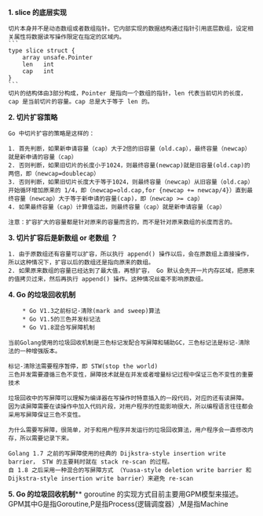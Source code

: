 **1. slice 的底层实现**

	切片本身并不是动态数组或者数组指针。它内部实现的数据结构通过指针引用底层数组，设定相关属性将数据读写操作限定在指定的区域内。
	```
	type slice struct {
		array unsafe.Pointer
		len   int
		cap   int
	}
	```
	切片的结构体由3部分构成，Pointer 是指向一个数组的指针，len 代表当前切片的长度，cap 是当前切片的容量。cap 总是大于等于 len 的。

**2. 切片扩容策略**

	Go 中切片扩容的策略是这样的：

	1. 首先判断，如果新申请容量（cap）大于2倍的旧容量（old.cap），最终容量（newcap）就是新申请的容量（cap）
	2. 否则判断，如果旧切片的长度小于1024，则最终容量(newcap)就是旧容量(old.cap)的两倍，即（newcap=doublecap）
	3. 否则判断，如果旧切片长度大于等于1024，则最终容量（newcap）从旧容量（old.cap）开始循环增加原来的 1/4，即（newcap=old.cap,for {newcap += newcap/4}）直到最终容量（newcap）大于等于新申请的容量(cap)，即（newcap >= cap）
	4. 如果最终容量（cap）计算值溢出，则最终容量（cap）就是新申请容量（cap）

	注意：扩容扩大的容量都是针对原来的容量而言的，而不是针对原来数组的长度而言的。

**3. 切片扩容后是新数组 or 老数组 ？**

	1. 由于原数组还有容量可以扩容，所以执行 append() 操作以后，会在原数组上直接操作，所以这种情况下，扩容以后的数组还是指向原来的数组。
	2. 如果原来数组的容量已经达到了最大值，再想扩容， Go 默认会先开一片内存区域，把原来的值拷贝过来，然后再执行 append() 操作。这种情况丝毫不影响原数组。

**4. Go 的垃圾回收机制**

		* Go V1.3之前标记-清除(mark and sweep)算法
		* Go V1.5的三色并发标记法
		* Go V1.8混合写屏障机制

    当前Golang使用的垃圾回收机制是三色标记发配合写屏障和辅助GC，三色标记法是标记-清除法的一种增强版本。

	标记-清除法需要程序暂停，即 STW(stop the world)
	三色并发需要遵循三色不变性，屏障技术就是在并发或者增量标记过程中保证三色不变性的重要技术

	垃圾回收中的写屏障可以理解为编译器在写操作时特意插入的一段代码，对应的还有读屏障。
	因为读屏障需要在读操作中加入代码片段，对用户程序的性能影响很大，所以编程语言往往都会采用写屏障保证三色不变性。

	为什么需要写屏障，很简单，对于和用户程序并发运行的垃圾回收算法，用户程序会一直修改内存，所以需要记录下来。

	Golang 1.7 之前的写屏障使用的经典的 Dijkstra-style insertion write barrier， STW 的主要耗时就在 stack re-scan 的过程。
	自 1.8 之后采用一种混合的写屏障方式 （Yuasa-style deletion write barrier 和 Dijkstra-style insertion write barrier）来避免 re-scan

**5. Go 的垃圾回收机制****
	goroutine 的实现方式目前主要用GPM模型来描述。
	GPM其中G是指Goroutine,P是指Process(逻辑调度器）,M是指Machine
